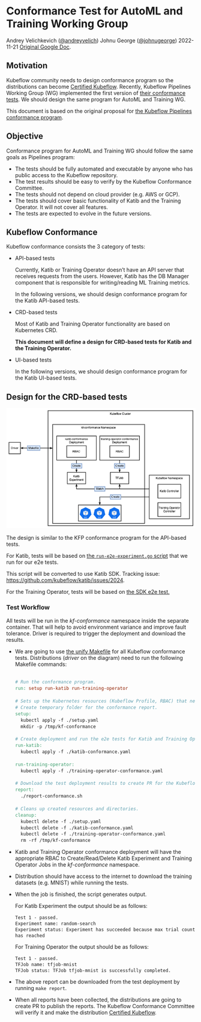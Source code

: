 # Conformance Test for AutoML and Training Working Group

Andrey Velichkevich ([@andreyvelich](https://github.com/andreyvelich))
Johnu George ([@johnugeorge](https://github.com/johnugeorge))
2022-11-21
[Original Google Doc](https://docs.google.com/document/d/1TRUKUY1zCCMdgF-nJ7QtzRwifsoQop0V8UnRo-GWlpI/edit#).

## Motivation

Kubeflow community needs to design conformance program so the distributions can
become
[Certified Kubeflow](https://docs.google.com/document/d/1a9ufoe_6DB1eSjpE9eK5nRBoH3ItoSkbPfxRA0AjPIc/edit?resourcekey=0-IRtbQzWfw5L_geRJ7F7GWQ#).
Recently, Kubeflow Pipelines Working Group (WG) implemented the first version of
[their conformance tests](https://github.com/kubeflow/kubeflow/issues/6485).
We should design the same program for AutoML and Training WG.

This document is based on the original proposal for
[the Kubeflow Pipelines conformance program](https://docs.google.com/document/d/1_til1HkVBFQ1wCgyUpWuMlKRYI4zP1YPmNxr75mzcps/edit#).

## Objective

Conformance program for AutoML and Training WG should follow the same goals as Pipelines program:

- The tests should be fully automated and executable by anyone who has public
  access to the Kubeflow repository.
- The test results should be easy to verify by the Kubeflow Conformance Committee.
- The tests should not depend on cloud provider (e.g. AWS or GCP).
- The tests should cover basic functionality of Katib and the Training Operator.
  It will not cover all features.
- The tests are expected to evolve in the future versions.

## Kubeflow Conformance

Kubeflow conformance consists the 3 category of tests:

- API-based tests

  Currently, Katib or Training Operator doesn’t have an API server that receives
  requests from the users. However, Katib has the DB Manager component that is
  responsible for writing/reading ML Training metrics.

  In the following versions, we should design conformance program for the
  Katib API-based tests.

- CRD-based tests

  Most of Katib and Training Operator functionality are based on Kubernetes CRD.

  **This document will define a design for CRD-based tests for Katib and the Training Operator.**

- UI-based tests

  In the following versions, we should design conformance program for the
  Katib UI-based tests.

## Design for the CRD-based tests

![conformance-crd-test](../images/conformance-crd-test.png)

The design is similar to the KFP conformance program for the API-based tests.

For Katib, tests will be based on
[the `run-e2e-experiment.go` script](https://github.com/kubeflow/katib/blob/570a3e68fff7b963889692d54ee1577fbf65e2ef/test/e2e/v1beta1/hack/gh-actions/run-e2e-experiment.go)
that we run for our e2e tests.

This script will be converted to use Katib SDK. Tracking issue: https://github.com/kubeflow/katib/issues/2024.

For the Training Operator, tests will be based on [the SDK e2e test.](https://github.com/kubeflow/training-operator/tree/05badc6ee8a071400efe9019d8d60fc242818589/sdk/python/test/e2e)

### Test Workflow

All tests will be run in the _kf-conformance_ namespace inside the separate container.
That will help to avoid environment variance and improve fault tolerance. Driver is required to trigger the deployment and download the results.

- We are going to use
  [the unify Makefile](https://github.com/kubeflow/kubeflow/blob/2fa0d3665234125aeb8cebe8fe44f0a5a50791c5/conformance/1.5/Makefile)
  for all Kubeflow conformance tests. Distributions (_driver_ on the diagram)
  need to run the following Makefile commands:

  ```makefile

  # Run the conformance program.
  run: setup run-katib run-training-operator

  # Sets up the Kubernetes resources (Kubeflow Profile, RBAC) that needs to run the test.
  # Create temporary folder for the conformance report.
  setup:
    kubectl apply -f ./setup.yaml
    mkdir -p /tmp/kf-conformance

  # Create deployment and run the e2e tests for Katib and Training Operator.
  run-katib:
    kubectl apply -f ./katib-conformance.yaml

  run-training-operator:
    kubectl apply -f ./training-operator-conformance.yaml

  # Download the test deployment results to create PR for the Kubeflow Conformance Committee.
  report:
    ./report-conformance.sh

  # Cleans up created resources and directories.
  cleanup:
    kubectl delete -f ./setup.yaml
    kubectl delete -f ./katib-conformance.yaml
    kubectl delete -f ./training-operator-conformance.yaml
    rm -rf /tmp/kf-conformance
  ```

- Katib and Training Operator conformance deployment will have the appropriate
  RBAC to Create/Read/Delete Katib Experiment and Training Operator Jobs in the
  _kf-conformance_ namespace.

- Distribution should have access to the internet to download the training datasets
  (e.g. MNIST) while running the tests.

- When the job is finished, the script generates output.

  For Katib Experiment the output should be as follows:

  ```
  Test 1 - passed.
  Experiment name: random-search
  Experiment status: Experiment has succeeded because max trial count has reached
  ```

  For Training Operator the output should be as follows:

  ```
  Test 1 - passed.
  TFJob name: tfjob-mnist
  TFJob status: TFJob tfjob-mnist is successfully completed.
  ```

- The above report can be downloaded from the test deployment by running `make report`.

- When all reports have been collected, the distributions are going to create PR
  to publish the reports. The Kubeflow Conformance Committee will verify it and
  make the distribution
  [Certified Kubeflow](https://github.com/kubeflow/community/blob/master/proposals/kubeflow-conformance-program-proposal.md#overview).
